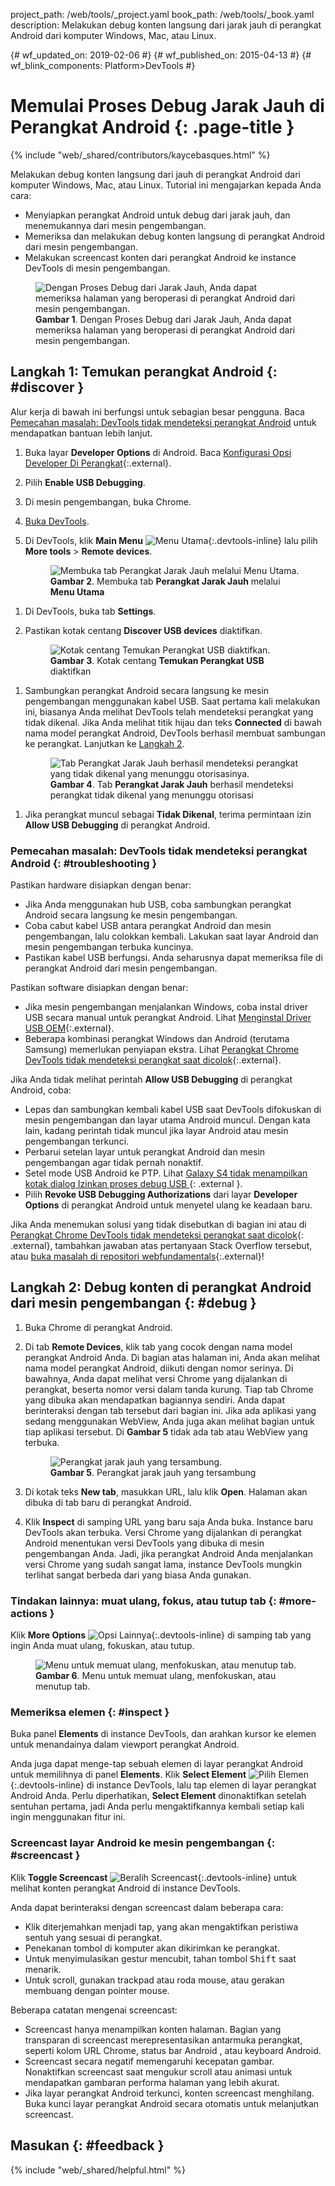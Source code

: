 project_path: /web/tools/_project.yaml
book_path: /web/tools/_book.yaml
description: Melakukan debug konten langsung dari jarak jauh di perangkat Android dari komputer Windows, Mac, atau Linux.

{# wf_updated_on: 2019-02-06 #}
{# wf_published_on: 2015-04-13 #}
{# wf_blink_components: Platform>DevTools #}

<style>
.devtools-inline {
  max-height: 1em;
  vertical-align: middle;
}
</style>

# Memulai Proses Debug Jarak Jauh di Perangkat Android {: .page-title }

{% include "web/_shared/contributors/kaycebasques.html" %}

Melakukan debug konten langsung dari jauh di perangkat Android dari komputer 
Windows, Mac, atau Linux. Tutorial ini mengajarkan kepada Anda cara:

* Menyiapkan perangkat Android untuk debug dari jarak jauh, dan menemukannya dari
  mesin pengembangan.
* Memeriksa dan melakukan debug konten langsung di perangkat Android dari mesin
  pengembangan.
* Melakukan screencast konten dari perangkat Android ke instance DevTools di
  mesin pengembangan.

<figure>
  <img src="imgs/remote-debugging.png"
       alt="Dengan Proses Debug dari Jarak Jauh, Anda dapat memeriksa halaman yang beroperasi di perangkat Android dari
            mesin pengembangan."/>
  <figcaption>
    <b>Gambar 1</b>. Dengan Proses Debug dari Jarak Jauh, Anda dapat memeriksa halaman yang beroperasi di perangkat Android
    dari mesin pengembangan.
  </figcaption>
</figure>

## Langkah 1: Temukan perangkat Android {: #discover }

Alur kerja di bawah ini berfungsi untuk sebagian besar pengguna. Baca [Pemecahan masalah: DevTools tidak mendeteksi
perangkat Android](#troubleshooting) untuk mendapatkan bantuan lebih lanjut.

1. Buka layar **Developer Options** di Android. Baca [Konfigurasi Opsi Developer
   Di Perangkat](https://developer.android.com/studio/debug/dev-options.html){:.external}.
1. Pilih **Enable USB Debugging**.
1. Di mesin pengembangan, buka Chrome.
1. [Buka DevTools](/web/tools/chrome-devtools/#open).
1. Di DevTools, klik **Main Menu** ![Menu Utama][main]{:.devtools-inline} 
   lalu pilih **More tools** > **Remote devices**. 

     <figure>
       <img src="imgs/open-remote-devices.png"
            alt="Membuka tab Perangkat Jarak Jauh melalui Menu Utama."/>
       <figcaption>
         <b>Gambar 2</b>. Membuka tab <b>Perangkat Jarak Jauh</b> melalui <b>Menu Utama</b>
       </figcaption>
     </figure>

[main]: /web/tools/chrome-devtools/images/three-dot.png
[open]: /web/tools/chrome-devtools/remote-debugging/imgs/open-remote-devices.png

1. Di DevTools, buka tab **Settings**.

1. Pastikan kotak centang **Discover USB devices** diaktifkan.

     <figure>
       <img src="imgs/discover-usb-devices.png" alt="Kotak centang Temukan Perangkat USB
           diaktifkan."/>
       <figcaption>
         <b>Gambar 3</b>. Kotak centang <b>Temukan Perangkat USB</b> diaktifkan
       </figcaption>
     </figure>

[discover]: /web/tools/chrome-devtools/remote-debugging/imgs/discover-usb-devices.png

1. Sambungkan perangkat Android secara langsung ke mesin pengembangan menggunakan kabel
   USB. Saat pertama kali melakukan ini, biasanya Anda melihat DevTools telah mendeteksi perangkat
   yang tidak dikenal. Jika Anda melihat titik hijau dan teks **Connected** di bawah nama model
   perangkat Android, DevTools berhasil membuat sambungan ke
   perangkat. Lanjutkan ke [Langkah 2](#debug).

     <figure>
       <img src="imgs/unknown-device.png" alt="Tab Perangkat Jarak Jauh berhasil mendeteksi
           perangkat yang tidak dikenal yang menunggu otorisasinya."/>
       <figcaption>
         <b>Gambar 4</b>. Tab <b>Perangkat Jarak Jauh</b> berhasil mendeteksi perangkat
         tidak dikenal yang menunggu otorisasi
       </figcaption>
     </figure>


[unknown]: /web/tools/chrome-devtools/remote-debugging/imgs/unknown-device.png

1. Jika perangkat muncul sebagai **Tidak Dikenal**, terima permintaan izin **Allow USB
   Debugging** di perangkat Android. 

### Pemecahan masalah: DevTools tidak mendeteksi perangkat Android {: #troubleshooting }

Pastikan hardware disiapkan dengan benar:

* Jika Anda menggunakan hub USB, coba sambungkan perangkat Android secara langsung ke
  mesin pengembangan.
* Coba cabut kabel USB antara perangkat Android dan mesin pengembangan,
  lalu colokkan kembali. Lakukan saat layar Android dan mesin pengembangan
  terbuka kuncinya.
* Pastikan kabel USB berfungsi. Anda seharusnya dapat memeriksa file di perangkat Android
  dari mesin pengembangan.

Pastikan software disiapkan dengan benar:

* Jika mesin pengembangan menjalankan Windows, coba instal driver USB secara manual untuk
  perangkat Android. Lihat [Menginstal Driver USB OEM][drivers]{:.external}.
* Beberapa kombinasi perangkat Windows dan Android (terutama Samsung) memerlukan penyiapan
  ekstra. Lihat [Perangkat Chrome DevTools tidak mendeteksi perangkat saat dicolok][SO]{:.external}.

Jika Anda tidak melihat perintah **Allow USB Debugging** di perangkat Android, coba:

* Lepas dan sambungkan kembali kabel USB saat DevTools difokuskan di
  mesin pengembangan dan layar utama Android muncul. Dengan kata lain,
  kadang perintah tidak muncul jika layar Android atau mesin pengembangan
  terkunci.
* Perbarui setelan layar untuk perangkat Android dan mesin
  pengembangan agar tidak pernah nonaktif.
* Setel mode USB Android ke PTP. Lihat [Galaxy S4 tidak menampilkan kotak dialog Izinkan proses debug USB
](https://android.stackexchange.com/questions/101933){: .external }.
* Pilih **Revoke USB Debugging Authorizations** dari layar **Developer Options** di
  perangkat Android untuk menyetel ulang ke keadaan baru.

Jika Anda menemukan solusi yang tidak disebutkan di bagian ini atau di [Perangkat Chrome DevTools
tidak mendeteksi perangkat saat dicolok][SO]{: .external}, tambahkan jawaban atas pertanyaan Stack
Overflow tersebut, atau [buka masalah di repositori webfundamentals][issue]{:.external}!

[drivers]: https://developer.android.com/tools/extras/oem-usb.html
[SO]: https://stackoverflow.com/questions/21925992
[issue]: https://github.com/google/webfundamentals/issues/new?title=[Remote%20Debugging]

## Langkah 2: Debug konten di perangkat Android dari mesin pengembangan {: #debug }

1. Buka Chrome di perangkat Android.
1. Di tab **Remote Devices**, klik tab yang cocok dengan nama model perangkat Android Anda.
   Di bagian atas halaman ini, Anda akan melihat nama model perangkat Android, diikuti dengan nomor
   serinya. Di bawahnya, Anda dapat melihat versi Chrome yang dijalankan di perangkat, beserta
  nomor versi  dalam tanda kurung. Tiap tab Chrome yang dibuka akan mendapatkan bagiannya sendiri. Anda dapat
   berinteraksi dengan tab tersebut dari bagian ini. Jika ada aplikasi yang sedang menggunakan WebView, Anda juga akan melihat
   bagian untuk tiap aplikasi tersebut. Di <b>Gambar 5</b> tidak ada tab atau WebView yang terbuka.

     <figure>
       <img src="imgs/connected-remote-device.png" alt="Perangkat jarak jauh yang tersambung."/>
       <figcaption>
         <b>Gambar 5</b>. Perangkat jarak jauh yang tersambung
       </figcaption>
     </figure>

1. Di kotak teks **New tab**, masukkan URL, lalu klik **Open**. Halaman akan dibuka
   di tab baru di perangkat Android.

1. Klik **Inspect** di samping URL yang baru saja Anda buka. Instance baru DevTools
   akan terbuka. Versi Chrome yang dijalankan di perangkat Android
   menentukan versi DevTools yang dibuka di mesin pengembangan Anda.
   Jadi, jika perangkat Android Anda menjalankan versi Chrome yang sudah sangat lama, instance
   DevTools mungkin terlihat sangat berbeda dari yang biasa Anda gunakan.

### Tindakan lainnya: muat ulang, fokus, atau tutup tab {: #more-actions }

Klik **More Options** ![Opsi Lainnya][more]{:.devtools-inline} di samping
tab yang ingin Anda muat ulang, fokuskan, atau tutup.

[more]: /web/tools/chrome-devtools/images/three-dot.png

<figure>
  <img src="imgs/reload.png" alt="Menu untuk memuat ulang, menfokuskan, atau menutup tab."/>
  <figcaption>
    <b>Gambar 6</b>. Menu untuk memuat ulang, menfokuskan, atau menutup tab.
  </figcaption>
</figure>

### Memeriksa elemen {: #inspect }

Buka panel **Elements** di instance DevTools, dan arahkan kursor ke
elemen untuk menandainya dalam viewport perangkat Android.

Anda juga dapat menge-tap sebuah elemen di layar perangkat Android untuk memilihnya di panel
**Elements**. Klik **Select Element** ![Pilih
Elemen][select]{:.devtools-inline} di instance DevTools, lalu tap
elemen di layar perangkat Android Anda. Perlu diperhatikan, **Select Element**
dinonaktifkan setelah sentuhan pertama, jadi Anda perlu mengaktifkannya kembali setiap kali
ingin menggunakan fitur ini.

[select]: imgs/select-element.png

### Screencast layar Android ke mesin pengembangan {: #screencast }

Klik **Toggle Screencast** ![Beralih Screencast][screencast]{:.devtools-inline}
untuk melihat konten perangkat Android di instance DevTools.

[screencast]: imgs/toggle-screencast.png

Anda dapat berinteraksi dengan screencast dalam beberapa cara:

* Klik diterjemahkan menjadi tap, yang akan mengaktifkan peristiwa sentuh yang sesuai di perangkat. 
* Penekanan tombol di komputer akan dikirimkan ke perangkat. 
* Untuk menyimulasikan gestur mencubit, tahan tombol <kbd>Shift</kbd> saat menarik. 
* Untuk scroll, gunakan trackpad atau roda mouse, atau gerakan membuang dengan
  pointer mouse.

Beberapa catatan mengenai screencast:

* Screencast hanya menampilkan konten halaman. Bagian yang transparan di screencast 
  merepresentasikan antarmuka perangkat, seperti kolom URL Chrome, status bar Android 
  , atau keyboard Android.
* Screencast secara negatif memengaruhi kecepatan gambar. Nonaktifkan screencast saat
  mengukur scroll atau animasi untuk mendapatkan gambaran performa halaman
  yang lebih akurat.
* Jika layar perangkat Android terkunci, konten screencast
  menghilang. Buka kunci layar perangkat Android secara otomatis untuk melanjutkan
  screencast.

## Masukan {: #feedback }

{% include "web/_shared/helpful.html" %}
